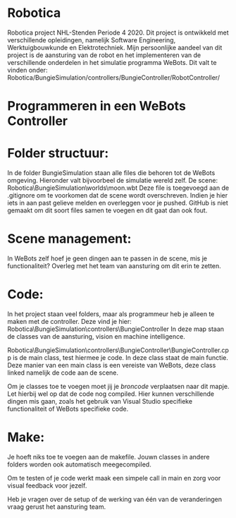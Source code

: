 # Robotica
Robotica project NHL-Stenden Periode 4 2020. Dit project is ontwikkeld met verschillende opleidingen, namelijk Software Engineering, Werktuigbouwkunde en Elektrotechniek. Mijn persoonlijke aandeel van dit project is de aansturing van de robot en het implementeren van de verschillende onderdelen in het simulatie programma WeBots. Dit valt te vinden onder: 
Robotica/BungieSimulation/controllers/BungieController/RobotController/

Programmeren in een WeBots Controller
==
# Folder structuur:
In de folder BungieSimulation staan alle files die behoren tot de WeBots omgeving. Hieronder valt bijvoorbeel de simulatie wereld zelf. 
De scene: Robotica\BungieSimulation\worlds\moon.wbt
Deze file is toegevoegd aan de .gitignore om te voorkomen dat de scene wordt overschreven. Indien je hier iets in aan past gelieve melden en overleggen voor je pushed.
GitHub is niet gemaakt om dit soort files samen te voegen en dit gaat dan ook fout.

# Scene management:
In WeBots zelf hoef je geen dingen aan te passen in de scene, mis je functionaliteit? Overleg met het team van aansturing om dit erin te zetten.

# Code:
In het project staan veel folders, maar als programmeur heb je alleen te maken met de controller.
Deze vind je hier: Robotica\BungieSimulation\controllers\BungieController
In deze map staan de classes van de aansturing, vision en machine intelligence.

Robotica\BungieSimulation\controllers\BungieController\BungieController.cpp is de main class, test hiermee je code. In deze class staat de main functie.
Deze manier van een main class is een vereiste van WeBots, deze class linked namelijk de code aan de scene.

Om je classes toe te voegen moet jij je *broncode* verplaatsen naar dit mapje. Let hierbij wel op dat de code nog compiled.
Hier kunnen verschillende dingen mis gaan, zoals het gebruik van Visual Studio specifieke functionaliteit of WeBots specifieke code.

# Make:
Je hoeft niks toe te voegen aan de makefile. Jouwn classes in andere folders worden ook automatisch meegecompiled.


Om te testen of je code werkt maak een simpele call in main en zorg voor visual feedback voor jezelf.

Heb je vragen over de setup of de werking van één van de veranderingen vraag gerust het aansturing team.


